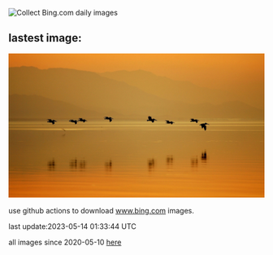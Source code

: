 ![Collect Bing.com daily images](https://github.com/counter2015/bing-daily-images/workflows/Collect%20Bing.com%20daily%20images/badge.svg)
## lastest image:
![](images/SonnyBonoPelicans.jpg)

use github actions to download www.bing.com images.

last update:2023-05-14 01:33:44 UTC

all images since 2020-05-10 [here](https://github.com/counter2015/bing-daily-images/tree/master/images) 
